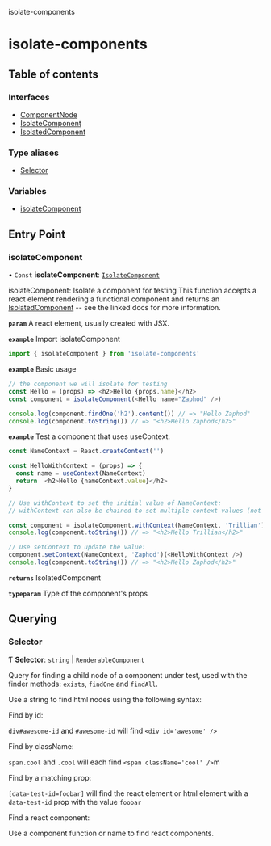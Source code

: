 isolate-components

# isolate-components

## Table of contents

### Interfaces

- [ComponentNode](interfaces/ComponentNode.md)
- [IsolateComponent](interfaces/IsolateComponent.md)
- [IsolatedComponent](interfaces/IsolatedComponent.md)

### Type aliases

- [Selector](README.md#selector)

### Variables

- [isolateComponent](README.md#isolatecomponent)

## Entry Point

### isolateComponent

• `Const` **isolateComponent**: [`IsolateComponent`](interfaces/IsolateComponent.md)

isolateComponent: Isolate a component for testing
This function accepts a react element rendering a functional component and returns an [IsolatedComponent](interfaces/IsolatedComponent.md) -- see the linked docs for more information.

**`param`** A react element, usually created with JSX.

**`example`** Import isolateComponent

```js
import { isolateComponent } from 'isolate-components'
```

**`example`** Basic usage

```js
// the component we will isolate for testing
const Hello = (props) => <h2>Hello {props.name}</h2>
const component = isolateComponent(<Hello name="Zaphod" />)

console.log(component.findOne('h2').content()) // => "Hello Zaphod"
console.log(component.toString()) // => "<h2>Hello Zaphod</h2>"
```

**`example`** Test a component that uses useContext.

```js
const NameContext = React.createContext('')

const HelloWithContext = (props) => {
  const name = useContext(NameContext)
  return  <h2>Hello {nameContext.value}</h2>
}

// Use withContext to set the initial value of NameContext:
// withContext can also be chained to set multiple context values (not shown)

const component = isolateComponent.withContext(NameContext, 'Trillian')(<HelloWithContext />)
console.log(component.toString()) // => "<h2>Hello Trillian</h2>"

// Use setContext to update the value:
component.setContext(NameContext, 'Zaphod')(<HelloWithContext />)
console.log(component.toString()) // => "<h2>Hello Zaphod</h2>"

```

**`returns`** IsolatedComponent

**`typeparam`** Type of the component's props

## Querying

### Selector

Ƭ **Selector**: `string` \| `RenderableComponent`

Query for finding a child node of a component under test, used with the finder methods: `exists`, `findOne` and `findAll`.

Use a string to find html nodes using the following syntax:

 Find by id:

`div#awesome-id` and `#awesome-id` will find `<div id='awesome' />`

 Find by className:

`span.cool` and `.cool` will each find `<span className='cool' />`m

 Find by a matching prop:

`[data-test-id=foobar]` will find the react element or html element with a `data-test-id` prop with the value `foobar`

 Find a react component:

 Use a component function or name to find react components.

